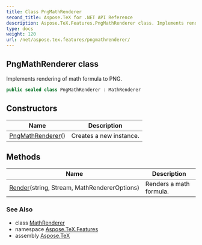 ```yaml
---
title: Class PngMathRenderer
second_title: Aspose.TeX for .NET API Reference
description: Aspose.TeX.Features.PngMathRenderer class. Implements rendering of math formula to PNG
type: docs
weight: 120
url: /net/aspose.tex.features/pngmathrenderer/
---
```

## PngMathRenderer class

Implements rendering of math formula to PNG.

```csharp
public sealed class PngMathRenderer : MathRenderer
```

## Constructors

| Name | Description |
| --- | --- |
| [PngMathRenderer](pngmathrenderer/)() | Creates a new instance. |

## Methods

| Name | Description |
| --- | --- |
| [Render](../../aspose.tex.features/mathrenderer/render/)(string, Stream, MathRendererOptions) | Renders a math formula. |

### See Also

* class [MathRenderer](../mathrenderer/)
* namespace [Aspose.TeX.Features](../../aspose.tex.features/)
* assembly [Aspose.TeX](../../)


